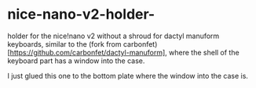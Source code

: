 # nice-nano-v2-holder-
holder for the nice!nano v2 without a shroud for dactyl manuform keyboards, similar to the (fork from carbonfet)[https://github.com/carbonfet/dactyl-manuform], where the shell of the keyboard part has a window into the case. 

I just glued this one to the bottom plate where the window into the case is.
